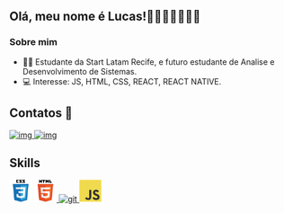 ## Olá, meu nome é Lucas!👋👋👋👋👋👋👋

### Sobre mim

- 👨‍💻 Estudante da Start Latam Recife, e futuro estudante de Analise e Desenvolvimento de Sistemas.
- :computer: Interesse: JS, HTML, CSS, REACT, REACT NATIVE.
## Contatos 📱

[![img](https://camo.githubusercontent.com/30f2ec732716a5887b40a62aa5c463269bcd1078b9ca20cd16f5e71a5ede48b4/68747470733a2f2f696d672e736869656c64732e696f2f62616467652f676d61696c2d4431343833363f267374796c653d666f722d7468652d6261646765266c6f676f3d676d61696c266c6f676f436f6c6f723d7768697465266c696e6b3d6d61696c746f3a6d6174657573617261756a6f39393640676d61696c2e636f6d) ](mailto:lucasgabrieldemoura.2021@gmail.com)   [![img](https://camo.githubusercontent.com/8fd41d51235a3804775fb35e34eabf41c112f58d42b269d956b2913a8cc4bec7/68747470733a2f2f696d672e736869656c64732e696f2f62616467652f6c696e6b6564696e2d2532333030373742352e7376673f267374796c653d666f722d7468652d6261646765266c6f676f3d6c696e6b6564696e266c6f676f436f6c6f723d7768697465266c696e6b3d6d61696c746f3a68747470733a2f2f7777772e6c696e6b6564696e2e636f6d2f696e2f6d6174657573617261756a6f626172726f732f)](https://www.linkedin.com/in/lucas-gabriel-baa800212/)

## Skills

<p align="left"><img src="https://raw.githubusercontent.com/devicons/devicon/master/icons/css3/css3-original-wordmark.svg" alt="css3" width="40" height="40"/> <a href="https://www.w3.org/html/" target="_blank"> <img src="https://raw.githubusercontent.com/devicons/devicon/master/icons/html5/html5-original-wordmark.svg" alt="html5" width="40" height="40"/> </a> <a href="https://www.java.com" target="_blank"> <a href="https://git-scm.com/" target="_blank"> <img src="https://www.vectorlogo.zone/logos/git-scm/git-scm-icon.svg" alt="git" width="40" height="40"/> </a> <img src="https://raw.githubusercontent.com/devicons/devicon/master/icons/javascript/javascript-original.svg" alt="javascript" width="40" height="40"/>

